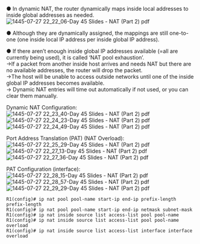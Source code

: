 ● In dynamic NAT, the router dynamically maps inside local addresses to inside global addresses as
needed.  
![1445-07-27 22_22_06-Day 45 Slides - NAT (Part 2) pdf](https://github.com/0xVoLk/CCNA-Note/assets/100092212/57ffa9eb-08a0-4814-bc9d-e1709785a3c6)

● Although they are dynamically assigned, the mappings are still one-to-one (one inside local IP address per inside global IP address).

● If there aren’t enough inside global IP addresses available (=all are currently being used), it is called ‘NAT pool exhaustion’.  
  →If a packet from another inside host arrives and needs NAT but there are no available addresses, the router will drop the packet.  
  →The host will be unable to access outside networks until one of the inside global IP addresses becomes available.  
  → Dynamic NAT entries will time out automatically if not used, or you can clear them manually.


Dynamic NAT Configuration:  
![1445-07-27 22_23_40-Day 45 Slides - NAT (Part 2) pdf](https://github.com/0xVoLk/CCNA-Note/assets/100092212/367718dc-e967-4270-8b68-d933276352f5)  
![1445-07-27 22_24_23-Day 45 Slides - NAT (Part 2) pdf](https://github.com/0xVoLk/CCNA-Note/assets/100092212/da1cc411-08e7-4d3e-8a98-1d7c806d078b)  
![1445-07-27 22_24_49-Day 45 Slides - NAT (Part 2) pdf](https://github.com/0xVoLk/CCNA-Note/assets/100092212/89306a64-3227-4229-8283-fca52818e268)


Port Address Translation (PAT) (NAT Overload):  
![1445-07-27 22_25_29-Day 45 Slides - NAT (Part 2) pdf](https://github.com/0xVoLk/CCNA-Note/assets/100092212/a7f64e0d-683c-43ed-b3d5-b311bdfd0aa6)  
![1445-07-27 22_27_13-Day 45 Slides - NAT (Part 2) pdf](https://github.com/0xVoLk/CCNA-Note/assets/100092212/4281550c-ef4c-4059-a00b-53f762991d96)  
![1445-07-27 22_27_36-Day 45 Slides - NAT (Part 2) pdf](https://github.com/0xVoLk/CCNA-Note/assets/100092212/ca7c1227-537f-44e5-ae11-75283ac5540b)  

PAT Configuration (interface):  
![1445-07-27 22_28_15-Day 45 Slides - NAT (Part 2) pdf](https://github.com/0xVoLk/CCNA-Note/assets/100092212/3d9bbc9b-2499-4c02-a340-9d73a44632e6)  
![1445-07-27 22_28_57-Day 45 Slides - NAT (Part 2) pdf](https://github.com/0xVoLk/CCNA-Note/assets/100092212/2b75ea90-c5a4-4b9e-89ca-df1ecd0b5c82)  
![1445-07-27 22_29_29-Day 45 Slides - NAT (Part 2) pdf](https://github.com/0xVoLk/CCNA-Note/assets/100092212/16d1c41f-0760-4004-8092-63a90ad4f781)

```
R1(config)# ip nat pool pool-name start-ip end-ip prefix-length prefix-length
R1(config)# ip nat pool pool-name start-ip end-ip netmask subnet-mask
R1(config)# ip nat inside source list access-list pool pool-name
R1(config)# ip nat inside source list access-list pool pool-name overload
R1(config)# ip nat inside source list access-list interface interface overload

```
